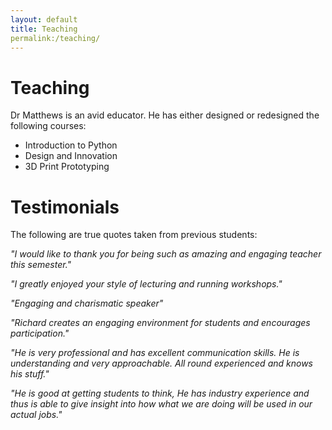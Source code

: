 ```yaml
---
layout: default
title: Teaching
permalink:/teaching/
---
```


# Teaching

Dr Matthews is an avid educator. He has either designed or redesigned the following courses:

- Introduction to Python 
- Design and Innovation
- 3D Print Prototyping


# Testimonials

The following are true quotes taken from previous students:

*"I would like to thank you for being such as amazing and engaging teacher this semester."* 

*"I greatly enjoyed your style of lecturing and running workshops."*

*"Engaging and charismatic speaker"*

*"Richard creates an engaging environment for students and encourages participation."*

*"He is very professional and has excellent communication skills. He is understanding and very approachable. All round experienced and knows his stuff."*

*"He is good at getting students to think, He has industry experience and thus is able to give insight into how what we are doing will be used in our actual jobs."*
